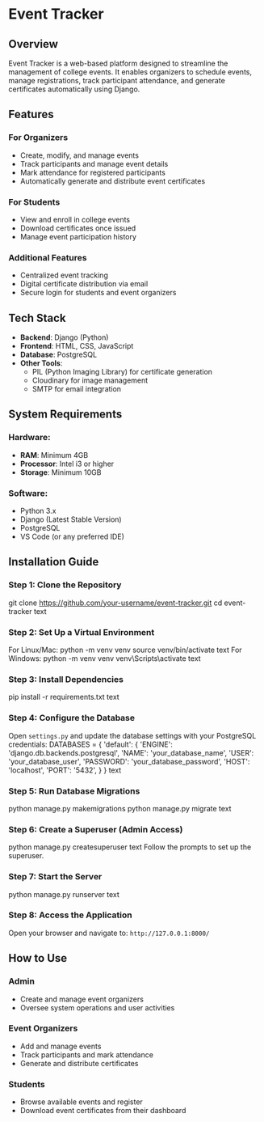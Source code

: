 # Event Tracker

## Overview

Event Tracker is a web-based platform designed to streamline the management of college events. It enables organizers to schedule events, manage registrations, track participant attendance, and generate certificates automatically using Django.

## Features

### For Organizers
- Create, modify, and manage events
- Track participants and manage event details
- Mark attendance for registered participants
- Automatically generate and distribute event certificates

### For Students
- View and enroll in college events
- Download certificates once issued
- Manage event participation history

### Additional Features
- Centralized event tracking
- Digital certificate distribution via email
- Secure login for students and event organizers

## Tech Stack

- **Backend**: Django (Python)
- **Frontend**: HTML, CSS, JavaScript
- **Database**: PostgreSQL
- **Other Tools**:
  - PIL (Python Imaging Library) for certificate generation
  - Cloudinary for image management
  - SMTP for email integration

## System Requirements

### Hardware:
- **RAM**: Minimum 4GB
- **Processor**: Intel i3 or higher
- **Storage**: Minimum 10GB

### Software:
- Python 3.x
- Django (Latest Stable Version)
- PostgreSQL
- VS Code (or any preferred IDE)

## Installation Guide

### Step 1: Clone the Repository
git clone https://github.com/your-username/event-tracker.git
cd event-tracker
text

### Step 2: Set Up a Virtual Environment
For Linux/Mac:
python -m venv venv
source venv/bin/activate
text
For Windows:
python -m venv venv
venv\Scripts\activate
text

### Step 3: Install Dependencies
pip install -r requirements.txt
text

### Step 4: Configure the Database
Open `settings.py` and update the database settings with your PostgreSQL credentials:
DATABASES = {
'default': {
'ENGINE': 'django.db.backends.postgresql',
'NAME': 'your_database_name',
'USER': 'your_database_user',
'PASSWORD': 'your_database_password',
'HOST': 'localhost',
'PORT': '5432',
}
}
text

### Step 5: Run Database Migrations
python manage.py makemigrations
python manage.py migrate
text

### Step 6: Create a Superuser (Admin Access)
python manage.py createsuperuser
text
Follow the prompts to set up the superuser.

### Step 7: Start the Server
python manage.py runserver
text

### Step 8: Access the Application
Open your browser and navigate to: `http://127.0.0.1:8000/`

## How to Use

### Admin
- Create and manage event organizers
- Oversee system operations and user activities

### Event Organizers
- Add and manage events
- Track participants and mark attendance
- Generate and distribute certificates

### Students
- Browse available events and register
- Download event certificates from their dashboard
